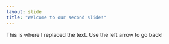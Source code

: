 ```yaml
---
layout: slide
title: "Welcome to our second slide!"
---
```

This is where I replaced the text.
Use the left arrow to go back!
